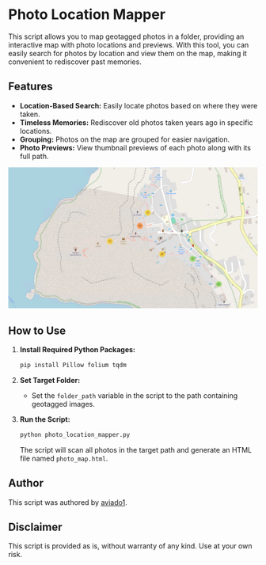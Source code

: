 
# Photo Location Mapper

This script allows you to map geotagged photos in a folder, providing an interactive map with photo locations and previews. With this tool, you can easily search for photos by location and view them on the map, making it convenient to rediscover past memories.

## Features
- **Location-Based Search:** Easily locate photos based on where they were taken.
- **Timeless Memories:** Rediscover old photos taken years ago in specific locations.
- **Grouping:** Photos on the map are grouped for easier navigation.
- **Photo Previews:** View thumbnail previews of each photo along with its full path.

![Map Screenshot](Screenshot.png)

## How to Use
1. **Install Required Python Packages:**
   ```bash
   pip install Pillow folium tqdm
   ```

2. **Set Target Folder:**
   - Set the `folder_path` variable in the script to the path containing geotagged images.

3. **Run the Script:**
   ```bash
   python photo_location_mapper.py
   ```

   The script will scan all photos in the target path and generate an HTML file named `photo_map.html`.

## Author
This script was authored by [aviado1](https://github.com/aviado1).

## Disclaimer
This script is provided as is, without warranty of any kind. Use at your own risk.

